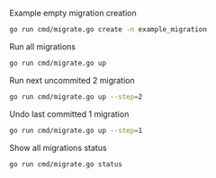Example empty migration creation
```sh
go run cmd/migrate.go create -n example_migration
```

Run all migrations
```sh
go run cmd/migrate.go up  
```

Run next uncommited 2 migration
```sh
go run cmd/migrate.go up --step=2
```

Undo last committed 1 migration
```sh
go run cmd/migrate.go up --step=1
```

Show all migrations status
```sh
go run cmd/migrate.go status
```